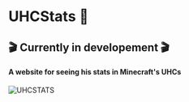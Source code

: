 # UHCStats 🍎

## 🎬 Currently in developement 🎬

#### A website for seeing his stats in Minecraft's UHCs

![UHCSTATS](https://cdn.discordapp.com/attachments/588762513399611414/945397754019086446/UHCSTATS.png)

